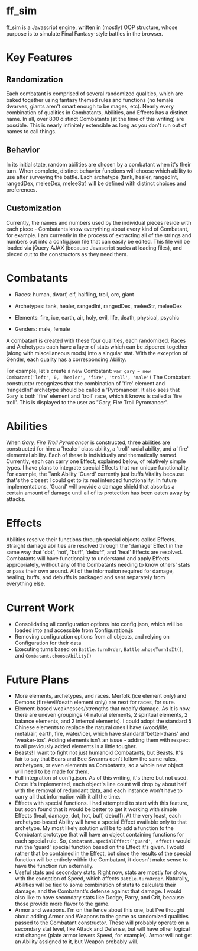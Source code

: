 ff_sim
======

ff_sim is a Javascript engine, written in (mostly) OOP structure, whose purpose is to simulate Final Fantasy-style battles in the browser.

Key Features
============

Randomization
-------------
 
Each combatant is comprised of several randomized qualities, which are baked together using fantasy themed rules and functions (no female dwarves, giants aren't smart enough to be mages, etc). Nearly every combination of qualities in Combatants, Abilities, and Effects has a distinct name. In all, over 800 distinct Combatants (at the time of this writing) are possible. This is nearly infinitely extensible as long as you don't run out of names to call things. 
 
Behavior
--------

In its initial state, random abilities are chosen by a combatant when it's their turn. When complete, distinct behavior functions will choose which ability to use after surveying the battle. Each archetype (tank, healer, rangedInt, rangedDex, meleeDex, meleeStr) will be defined with distinct choices and preferences.

Customization
-------------

Currently, the names and numbers used by the individual pieces reside with each piece - Combatants know everything about every kind of Combatant, for example. I am currently in the process of extracting all of the strings and numbers out into a config.json file that can easily be edited. This file will be loaded via jQuery AJAX (because Javascript sucks at loading files), and pieced out to the constructors as they need them.

Combatants
==========

 * Races: human, dwarf, elf, halfling, troll, orc, giant
 
 * Archetypes: tank, healer, rangedInt, rangedDex, meleeStr, meleeDex
 
 * Elements: fire, ice, earth, air, holy, evil, life, death, physical, psychic
 
 * Genders: male, female
 
A combatant is created with these four qualities, each randomized. Races and Archetypes each have a layer of stats which can be zippered together (along with miscellaneous mods) into a singular stat. With the exception of Gender, each quality has a corresponding Ability. 

For example, let's create a new Combatant: `var gary = new Combatant('left', 0, 'healer', 'fire', 'troll', 'male')` The Combatant constructor recognizes that the combination of 'fire' element and 'rangedInt' archetype should be called a 'Pyromancer'. It also sees that Gary is both 'fire' element and 'troll' race, which it knows is called a 'fire troll'. This is displayed to the user as "Gary, Fire Troll Pyromancer".

Abilities
=========

When _Gary, Fire Troll Pyromancer_ is constructed, three abilities are constructed for him: a 'healer' class ability, a 'troll' racial ability, and a 'fire' elemental ability. Each of these is individually and thematically named. Currently, each can carry one Effect, explained below, of relatively simple types. I have plans to integrate special Effects that run unique functionality. For example, the Tank Ability 'Guard' currently just buffs Vitality because that's the closest I could get to its real intended functionality. In future implementations, 'Guard' will provide a damage shield that absorbs a certain amount of damage until all of its protection has been eaten away by attacks.

Effects
=======

Abilities resolve their functions through special objects called Effects. Straight damage abilities are resolved through the 'damage' Effect in the same way that 'dot', 'hot', 'buff', 'debuff', and 'heal' Effects are resolved. Combatants will have functionality to understand and apply Effects appropriately, without any of the Combatants needing to know others' stats or pass their own around. All of the information required for damage, healing, buffs, and debuffs is packaged and sent separately from everything else.

Current Work
============

* Consolidating all configuration options into config.json, which will be loaded into and accessible from Configuration.js
* Removing configuration options from all objects, and relying on Configuration for their data
* Executing turns based on `Battle.turnOrder`, `Battle.whoseTurnIsIt()`, and `Combatant.chooseAbility()`

Future Plans
============

 * More elements, archetypes, and races. Merfolk (ice element only) and Demons (fire/evil/death element only) are next for races, for sure.
 * Element-based weaknesses/strengths that modify damage. As it is now, there are uneven groupings (4 natural elements, 2 spiritual elements, 2 balance elements, and 2 internal elements). I could adopt the standard 5 Chinese elements to replace the natural ones I have (wood/life, metal/air, earth, fire, water/ice), which have standard 'better-thans' and 'weaker-tos'. Adding elements isn't an issue - adding them with respect to all previously added elements is a little tougher.
 * Beasts! I want to fight not just humanoid Combatants, but Beasts. It's fair to say that Bears and Bee Swarms don't follow the same rules, archetypes, or even elements as Combatants, so a whole new object will need to be made for them.
 * Full integration of config.json. As of this writing, it's there but not used. Once it's implemented, each object's line count will drop by about half with the removal of redundant data, and each instance won't have to carry all that information with it all the time.
 * Effects with special functions. I had attempted to start with this feature, but soon found that it would be better to get it working with simple Effects (heal, damage, dot, hot, buff, debuff). At the very least, each archetype-based Ability will have a special Effect available only to that archetype. My most likely solution will be to add a function to the Combatant prototype that will have an object containing functions for each special rule. So, `Combatant.specialEffect('guard', effect)` would run the 'guard' special function based on the Effect it's given. I would rather that be contained in the Effect, but since the results of the special function will be entirely within the Combatant, it doesn't make sense to have the function run externally.
 * Useful stats and secondary stats. Right now, stats are mostly for show, with the exception of Speed, which affects `Battle.turnOrder`. Naturally, Abilities will be tied to some combination of stats to calculate their damage, and the Combatant's defense against that damage. I would also like to have secondary stats like Dodge, Parry, and Crit, because those provide more flavor to the game.
 * Armor and weapons. I'm on the fence about this one, but I've thought about adding Armor and Weapons to the game as randomized qualities passed to the Combatant constructor. These will probably operate on a secondary stat level, like Attack and Defense, but will have other logical stat changes (plate armor lowers Speed, for example). Armor will not get an Ability assigned to it, but Weapon probably will.
